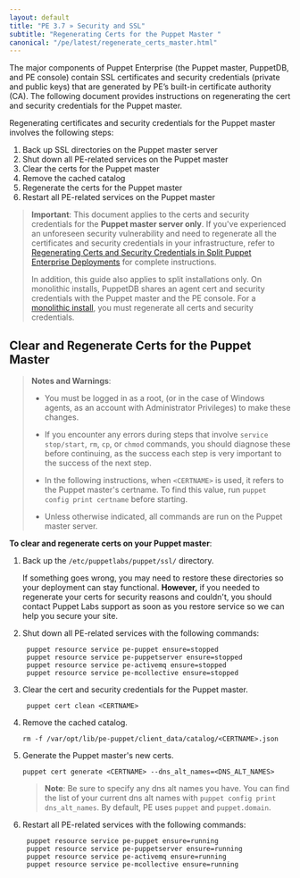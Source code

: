 ```yaml
---
layout: default
title: "PE 3.7 » Security and SSL"
subtitle: "Regenerating Certs for the Puppet Master "
canonical: "/pe/latest/regenerate_certs_master.html"
---
```


The major components of Puppet Enterprise (the Puppet master, PuppetDB, and PE console) contain SSL certificates and security credentials (private and public keys) that are generated by PE’s built-in certificate authority (CA). The following document provides instructions on regenerating the cert and security credentials for the Puppet master. 

Regenerating certificates and security credentials for the Puppet master involves the following steps:

1. Back up SSL directories on the Puppet master server
1. Shut down all PE-related services on the Puppet master
2. Clear the certs for the Puppet master
3. Remove the cached catalog
4. Regenerate the certs for the Puppet master
5. Restart all PE-related services on the Puppet master

>**Important**: This document applies to the certs and security credentials for the **Puppet master server only**. If you've experienced an unforeseen security vulnerability and need to regenerate all the certificates and security credentials in your infrastructure, refer to [Regenerating Certs and Security Credentials in Split Puppet Enterprise Deployments](./trouble_regenerate_certs_split.html) for complete instructions.
>
>In addition, this guide also applies to split installations only. On monolithic installs, PuppetDB shares an agent cert and security credentials with the Puppet master and the PE console. For a [monolithic install](./trouble_regenerate_certs_split.html), you must regenerate all certs and security credentials.

        
## Clear and Regenerate Certs for the Puppet Master 

>**Notes and Warnings**: 
> - You must be logged in as a root, (or in the case of Windows agents, as an account with Administrator Privileges) to make these changes.
>
> - If you encounter any errors during steps that involve `service stop/start`, `rm`, `cp`, or `chmod` commands, you should diagnose these before continuing, as the success each step is very important to the success of the next step.
>
> - In the following instructions, when `<CERTNAME>` is used, it refers to the Puppet master's certname. To find this value, run `puppet config print certname` before starting.
>
> - Unless otherwise indicated, all commands are run on the Puppet master server.

**To clear and regenerate certs on your Puppet master**: 

1. Back up the `/etc/puppetlabs/puppet/ssl/` directory. 

   If something goes wrong, you may need to restore these directories so your deployment can stay functional. **However,** if you needed to regenerate your certs for security reasons and couldn't, you should contact Puppet Labs support as soon as you restore service so we can help you secure your site.
   
2. Shut down all PE-related services with the following commands:

        puppet resource service pe-puppet ensure=stopped
        puppet resource service pe-puppetserver ensure=stopped
        puppet resource service pe-activemq ensure=stopped
        puppet resource service pe-mcollective ensure=stopped 

3. Clear the cert and security credentials for the Puppet master.

        puppet cert clean <CERTNAME> 
 
4. Remove the cached catalog.

   `rm -f /var/opt/lib/pe-puppet/client_data/catalog/<CERTNAME>.json`
   
5. Generate the Puppet master's new certs.

    `puppet cert generate <CERTNAME> --dns_alt_names=<DNS_ALT_NAMES>`
   
   >**Note**: Be sure to specify any dns alt names you have. You can find the list of your current dns alt names with `puppet config print dns_alt_names`. By default, PE uses `puppet` and `puppet.domain`.
   
    
6. Restart all PE-related services with the following commands:

        puppet resource service pe-puppet ensure=running
        puppet resource service pe-puppetserver ensure=running
        puppet resource service pe-activemq ensure=running
        puppet resource service pe-mcollective ensure=running
